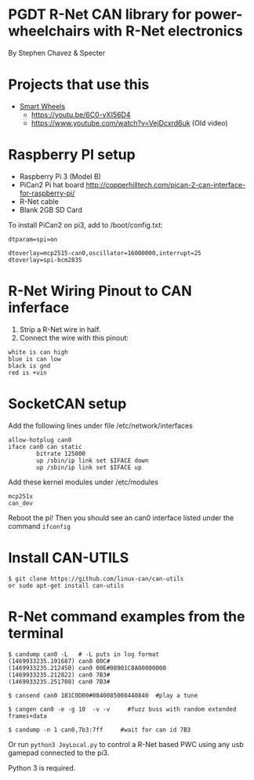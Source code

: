 PGDT R-Net CAN library for power-wheelchairs with R-Net electronics
================================================

By Stephen Chavez & Specter

Projects that use this
======================
- [Smart Wheels](https://github.com/ysshah/SmartWheels)
   - https://youtu.be/6C0-vXI56D4
   - https://www.youtube.com/watch?v=VejDcxrd6uk (Old video)

Raspberry PI setup
=====================

- Raspberry Pi 3 (Model B)
- PiCan2 Pi hat board http://copperhilltech.com/pican-2-can-interface-for-raspberry-pi/
- R-Net cable
- Blank 2GB SD Card

To install PiCan2 on pi3, add to /boot/config.txt:
```
dtparam=spi=on 

dtoverlay=mcp2515-can0,oscillator=16000000,interrupt=25         
dtoverlay=spi-bcm2835
```

R-Net Wiring Pinout to CAN inferface
==================================
1. Strip a R-Net wire in half.
2. Connect the wire with this pinout:
```
white is can high
blue is can low
black is gnd
red is +vin
```
SocketCAN setup
================================== 

Add the following lines under file /etc/network/interfaces
```
allow-hotplug can0
iface can0 can static
        bitrate 125000
        up /sbin/ip link set $IFACE down
        up /sbin/ip link set $IFACE up
```
Add these kernel modules under /etc/modules
```
mcp251x
can_dev
```
Reboot the pi! Then you should see an can0 interface listed under the command `ifconfig`

Install CAN-UTILS
=================================
```
$ git clone https://github.com/linux-can/can-utils
or sudo apt-get install can-utils
```
R-Net command examples from the terminal
=========================================
```
$ candump can0 -L   # -L puts in log format
(1469933235.191687) can0 00C#
(1469933235.212450) can0 00E#08901C8A00000000
(1469933235.212822) can0 7B3#
(1469933235.251708) can0 7B3#

$ cansend can0 181C0D00#0840085008440840  #play a tune

$ cangen can0 -e -g 10  -v -v     #fuzz buss with random extended frames+data

$ candump -n 1 can0,7b3:7ff     #wait for can id 7B3
```

Or run `python3 JoyLocal.py` to control a R-Net based PWC using any usb gamepad connected to the pi3.

Python 3 is required.
